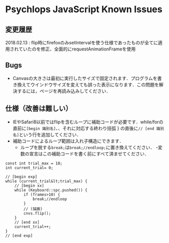 Psychlops JavaScript Known Issues
=================================

## 変更履歴

2018.02.13
:    flip時にfirefoxのみsetIntervalを使う仕様であったものが全てに適用されていたのを修正、全面的にrequestAnimationFrameを使用

## Bugs
- Canvasの大きさは最初に実行したサイズで固定されます．プログラムを書き換えてウインドウサイズを変えても誤った表示になります．この問題を解決するには，ページを再読み込みしてください．

## 仕様（改善は難しい）

- IEやSafari8以前ではflipを含むループに補助コードが必要です．while/forの直前に`[begin 識別名]`、、それに対応する終わり括弧 } の直後に`// [end 識別名]`という行を追加してください．
- 補助コードによるループ範囲は入れ子構造にできます．
	- ループを脱する`break;`は`break;//endloop;`に置き換えてください．
-変数の宣言はこの補助コードを書く前にすべて済ませてください．

~~~	
const int trial_max = 10;
int current_trial= 0;

// [begin exp]							
while (current_trial&lt;trial_max) {
	// [begin xx]
	while (Keyboard::spc.pushed()) {
		if (frames>10) {
			break;//endloop
		}
		// (描画)
		cnvs.flip();
	}
	// [end xx]
	current_trial++;
}
// [end exp]
~~~

